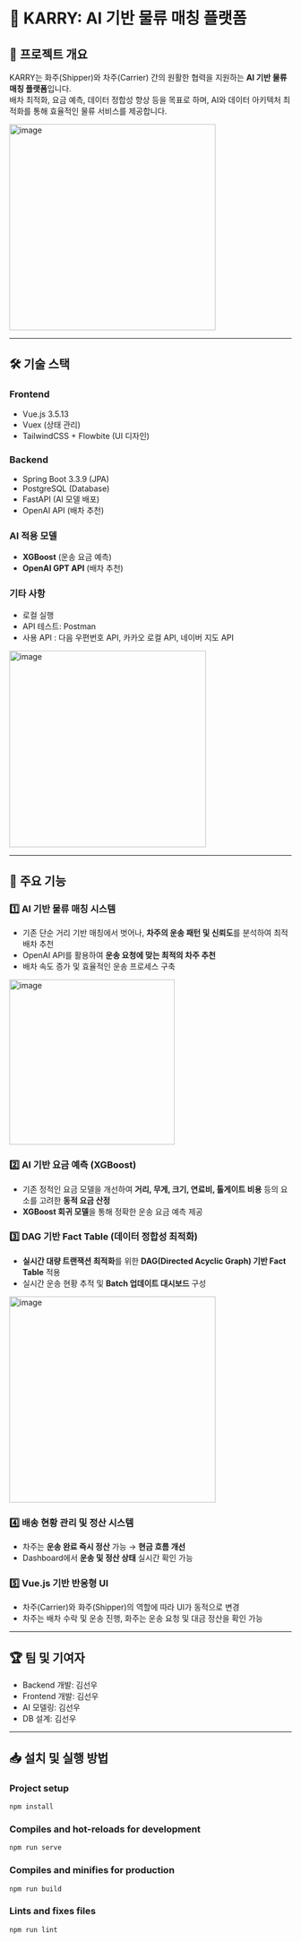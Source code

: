 # 🚛 KARRY: AI 기반 물류 매칭 플랫폼

## 📌 프로젝트 개요

KARRY는 화주(Shipper)와 차주(Carrier) 간의 원활한 협력을 지원하는 **AI 기반 물류 매칭 플랫폼**입니다.  
배차 최적화, 요금 예측, 데이터 정합성 향상 등을 목표로 하며, AI와 데이터 아키텍처 최적화를 통해 효율적인 물류 서비스를 제공합니다.

<img width="368" alt="image" src="https://github.com/user-attachments/assets/f0e41292-d9ba-47f6-bc77-65f022dab6f0" />

---

## 🛠 기술 스택

### **Frontend**
- Vue.js 3.5.13
- Vuex (상태 관리)
- TailwindCSS + Flowbite (UI 디자인)

### **Backend**
- Spring Boot 3.3.9 (JPA)
- PostgreSQL (Database)
- FastAPI (AI 모델 배포)
- OpenAI API (배차 추천)

### **AI 적용 모델**
- **XGBoost** (운송 요금 예측)
- **OpenAI GPT API** (배차 추천)

### **기타 사항**
- 로컬 실행
- API 테스트: Postman
- 사용 API : 다음 우편번호 API, 카카오 로컬 API, 네이버 지도 API
<img width="351" alt="image" src="https://github.com/user-attachments/assets/d8ae7fc3-e1bd-4cc3-93ed-0561da8447ab" />

---

## 🔑 주요 기능

### 1️⃣ **AI 기반 물류 매칭 시스템**
- 기존 단순 거리 기반 매칭에서 벗어나, **차주의 운송 패턴 및 신뢰도**를 분석하여 최적 배차 추천
- OpenAI API를 활용하여 **운송 요청에 맞는 최적의 차주 추천**
- 배차 속도 증가 및 효율적인 운송 프로세스 구축
<img width="295" alt="image" src="https://github.com/user-attachments/assets/fe98e526-1bc6-43e0-be04-f79854565534" />

### 2️⃣ **AI 기반 요금 예측 (XGBoost)**
- 기존 정적인 요금 모델을 개선하여 **거리, 무게, 크기, 연료비, 톨게이트 비용** 등의 요소를 고려한 **동적 요금 산정**
- **XGBoost 회귀 모델**을 통해 정확한 운송 요금 예측 제공

### 3️⃣ **DAG 기반 Fact Table (데이터 정합성 최적화)**
- **실시간 대량 트랜잭션 최적화**를 위한 **DAG(Directed Acyclic Graph) 기반 Fact Table** 적용
- 실시간 운송 현황 추적 및 **Batch 업데이트 대시보드** 구성
<img width="368" alt="image" src="https://github.com/user-attachments/assets/fcb1c86f-13c4-4259-b6ea-df1386e9ba49" />


### 4️⃣ **배송 현황 관리 및 정산 시스템**
- 차주는 **운송 완료 즉시 정산** 가능 → **현금 흐름 개선**
- Dashboard에서 **운송 및 정산 상태** 실시간 확인 가능

### 5️⃣ **Vue.js 기반 반응형 UI**
- 차주(Carrier)와 화주(Shipper)의 역할에 따라 UI가 동적으로 변경
- 차주는 배차 수락 및 운송 진행, 화주는 운송 요청 및 대금 정산을 확인 가능

---

## 🏆 팀 및 기여자
- Backend 개발: 김선우
- Frontend 개발: 김선우
- AI 모델링: 김선우
- DB 설계: 김선우

---

## 📥 설치 및 실행 방법

### Project setup
<pre><code>npm install</code></pre>

### Compiles and hot-reloads for development
<pre><code>npm run serve</code></pre>

### Compiles and minifies for production
<pre><code>npm run build</code></pre>

### Lints and fixes files
<pre><code>npm run lint</code></pre>
